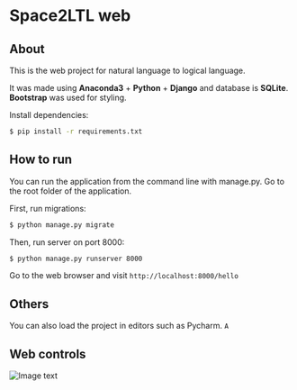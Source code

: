 # Space2LTL web

## About

This is the web project for natural language to logical language. 

It was made using  **Anaconda3**  + **Python** + **Django** and database is **SQLite**.
**Bootstrap** was used for styling.

Install dependencies:
```bash
$ pip install -r requirements.txt
```

## How to run

You can run the application from the command line with manage.py.
Go to the root folder of the application.

First, run migrations:
```bash
$ python manage.py migrate
```
Then, run server on port 8000:
```bash
$ python manage.py runserver 8000
```

Go to the web browser and visit `http://localhost:8000/hello`

## Others
You can also load the project in editors such as Pycharm.
``
A
``


## Web controls
![Image text](https://github.com/ChunyiLi322/Space2LTL/readme_1_img.png)

